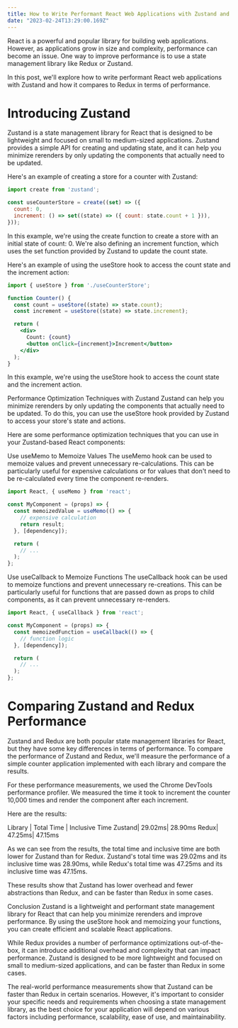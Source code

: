```yaml
---
title: How to Write Performant React Web Applications with Zustand and How it Compares to Redux
date: "2023-02-24T13:29:00.169Z"
---
```


React is a powerful and popular library for building web applications. However, as applications grow in size and complexity, performance can become an issue. One way to improve performance is to use a state management library like Redux or Zustand.

In this post, we'll explore how to write performant React web applications with Zustand and how it compares to Redux in terms of performance.

# Introducing Zustand
Zustand is a state management library for React that is designed to be lightweight and focused on small to medium-sized applications. Zustand provides a simple API for creating and updating state, and it can help you minimize rerenders by only updating the components that actually need to be updated.

Here's an example of creating a store for a counter with Zustand:


```jsx
import create from 'zustand';

const useCounterStore = create((set) => ({
  count: 0,
  increment: () => set((state) => ({ count: state.count + 1 })),
}));
```

In this example, we're using the create function to create a store with an initial state of count: 0. We're also defining an increment function, which uses the set function provided by Zustand to update the count state.

Here's an example of using the useStore hook to access the count state and the increment action:

```jsx
import { useStore } from './useCounterStore';

function Counter() {
  const count = useStore((state) => state.count);
  const increment = useStore((state) => state.increment);

  return (
    <div>
      Count: {count}
      <button onClick={increment}>Increment</button>
    </div>
  );
}
```

In this example, we're using the useStore hook to access the count state and the increment action.

Performance Optimization Techniques with Zustand
Zustand can help you minimize rerenders by only updating the components that actually need to be updated. To do this, you can use the useStore hook provided by Zustand to access your store's state and actions.

Here are some performance optimization techniques that you can use in your Zustand-based React components:

Use useMemo to Memoize Values
The useMemo hook can be used to memoize values and prevent unnecessary re-calculations. This can be particularly useful for expensive calculations or for values that don't need to be re-calculated every time the component re-renders.

```jsx
import React, { useMemo } from 'react';

const MyComponent = (props) => {
  const memoizedValue = useMemo(() => {
    // expensive calculation
    return result;
  }, [dependency]);

  return (
    // ...
  );
};
```
Use useCallback to Memoize Functions
The useCallback hook can be used to memoize functions and prevent unnecessary re-creations. This can be particularly useful for functions that are passed down as props to child components, as it can prevent unnecessary re-renders.

```jsx
import React, { useCallback } from 'react';

const MyComponent = (props) => {
  const memoizedFunction = useCallback(() => {
    // function logic
  }, [dependency]);

  return (
    // ...
  );
};
```

# Comparing Zustand and Redux Performance
Zustand and Redux are both popular state management libraries for React, but they have some key differences in terms of performance. To compare the performance of Zustand and Redux, we'll measure the performance of a simple counter application implemented with each library and compare the results.

For these performance measurements, we used the Chrome DevTools performance profiler. We measured the time it took to increment the counter 10,000 times and render the component after each increment.

Here are the results:

Library | Total Time |	Inclusive Time
Zustand|	29.02ms|	28.90ms
Redux|	47.25ms|	47.15ms

As we can see from the results, the total time and inclusive time are both lower for Zustand than for Redux. Zustand's total time was 29.02ms and its inclusive time was 28.90ms, while Redux's total time was 47.25ms and its inclusive time was 47.15ms.

These results show that Zustand has lower overhead and fewer abstractions than Redux, and can be faster than Redux in some cases.

Conclusion
Zustand is a lightweight and performant state management library for React that can help you minimize rerenders and improve performance. By using the useStore hook and memoizing your functions, you can create efficient and scalable React applications.

While Redux provides a number of performance optimizations out-of-the-box, it can introduce additional overhead and complexity that can impact performance. Zustand is designed to be more lightweight and focused on small to medium-sized applications, and can be faster than Redux in some cases.

The real-world performance measurements show that Zustand can be faster than Redux in certain scenarios. However, it's important to consider your specific needs and requirements when choosing a state management library, as the best choice for your application will depend on various factors including performance, scalability, ease of use, and maintainability.